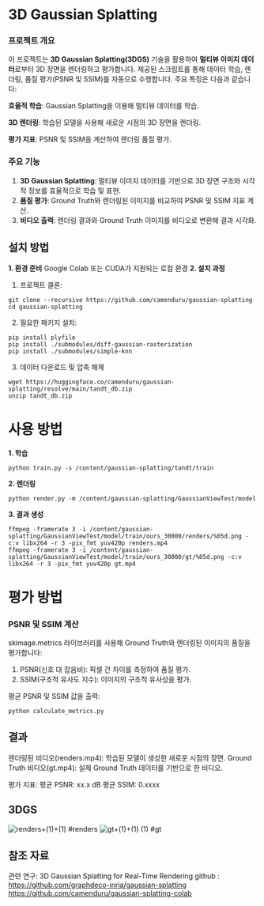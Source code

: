 # 3D Gaussian Splatting

### 프로젝트 개요

이 프로젝트는 **3D Gaussian Splatting(3DGS)** 기술을 활용하여 **멀티뷰 이미지 데이터**로부터 3D 장면을 렌더링하고 평가합니다. 제공된 스크립트를 통해 데이터 학습, 렌더링, 품질 평가(PSNR 및 SSIM)를 자동으로 수행합니다. 주요 특징은 다음과 같습니다:

**효율적 학습**: Gaussian Splatting을 이용해 멀티뷰 데이터를 학습.

**3D 렌더링**: 학습된 모델을 사용해 새로운 시점의 3D 장면을 렌더링.

**평가 지표**: PSNR 및 SSIM을 계산하여 렌더링 품질 평가.



### 주요 기능

1. **3D Gaussian Splatting**: 멀티뷰 이미지 데이터를 기반으로 3D 장면 구조와 시각적 정보를 효율적으로 학습 및 표현.
2. **품질 평가**: Ground Truth와 렌더링된 이미지를 비교하여 PSNR 및 SSIM 지표 계산.
3. **비디오 출력**: 렌더링 결과와 Ground Truth 이미지를 비디오로 변환해 결과 시각화.




## 설치 방법

**1. **환경 준비****
Google Colab 또는 CUDA가 지원되는 로컬 환경
**2. 설치 과정**


1. 프로젝트 클론:

```
git clone --recursive https://github.com/camenduru/gaussian-splatting
cd gaussian-splatting
   ```


2. 필요한 패키지 설치:
```
pip install plyfile
pip install ./submodules/diff-gaussian-rasterization
pip install ./submodules/simple-knn
```


3. 데이터 다운로드 및 압축 해제
```
wget https://huggingface.co/camenduru/gaussian-splatting/resolve/main/tandt_db.zip
unzip tandt_db.zip
```

# 사용 방법


**1. 학습**
```
python train.py -s /content/gaussian-splatting/tandt/train
```


**2. 렌더링**
```
python render.py -m /content/gaussian-splatting/GaussianViewTest/model
```


**3. 결과 생성**
```
ffmpeg -framerate 3 -i /content/gaussian-splatting/GaussianViewTest/model/train/ours_30000/renders/%05d.png -c:v libx264 -r 3 -pix_fmt yuv420p renders.mp4
ffmpeg -framerate 3 -i /content/gaussian-splatting/GaussianViewTest/model/train/ours_30000/gt/%05d.png -c:v libx264 -r 3 -pix_fmt yuv420p gt.mp4
```

# 평가 방법

### PSNR 및 SSIM 계산
skimage.metrics 라이브러리를 사용해 Ground Truth와 렌더링된 이미지의 품질을 평가합니다:

1. PSNR(신호 대 잡음비): 픽셀 간 차이를 측정하여 품질 평가.
2. SSIM(구조적 유사도 지수): 이미지의 구조적 유사성을 평가.


평균 PSNR 및 SSIM 값을 출력:
```
python calculate_metrics.py
```


## 결과
렌더링된 비디오(renders.mp4): 학습된 모델이 생성한 새로운 시점의 장면.
Ground Truth 비디오(gt.mp4): 실제 Ground Truth 데이터를 기반으로 한 비디오.

평가 지표:
평균 PSNR: xx.x dB
평균 SSIM: 0.xxxx

## 3DGS
![renders+(1)+(1)](https://github.com/user-attachments/assets/49d8f136-a474-4b84-b1b5-435f3767a9e3)
#renders
![gt+(1)+(1) (1)](https://github.com/user-attachments/assets/986db1e4-2d99-4057-9a62-e427dbc433cf)
#gt



## 참조 자료
관련 연구: 3D Gaussian Splatting for Real-Time Rendering
github : 
https://github.com/graphdeco-inria/gaussian-splatting
https://github.com/camenduru/gaussian-splatting-colab
